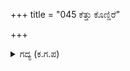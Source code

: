 +++
title = "045 ಕೆತ್ತು ಕೊಣ್ಡಿರೆ"

+++

<details><summary>ಗದ್ಯ (ಕ.ಗ.ಪ) </summary>

45. "ಶತ್ರು ಸೈನ್ಯವು ಒಗ್ಗೂಡಿದ್ದರೆ ಅದನ್ನು ಬಿಡಿಸುವೆನು. ಯುದ್ಧಭೂಮಿಯಲ್ಲಿ ರಥವು ಓಡಿದಲ್ಲೆಲ್ಲ ಮದ್ದಾನೆಯಂತೆ ಶತ್ರುಸೈನ್ಯವನ್ನು ಕದಡುತ್ತೇನೆ. ನನ್ನಲ್ಲಿ ಹೊತ್ತಿ ಉರಿಯುತ್ತಿರುವ ಪರಾಕ್ರಮವೆಂಬ ಅಗ್ನಿಗೆ ಪದ್ಮವ್ಯೂಹ ತುತ್ತಾಗುತ್ತದೆ. ಇದನ್ನು ಒಪ್ಪಿ ಹೊತ್ತುಗಳೆಯದೆ ನನ್ನನ್ನು ಇನ್ನು ಯುದ್ಧಕ್ಕೆ ಕಳುಹಿಸು" ಎಂದು ಆಭಿಮನ್ಯುವು ಹೇಳಿದನು.
</details>
